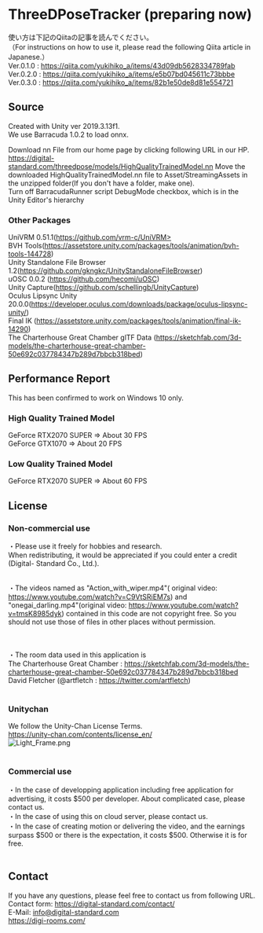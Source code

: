 # ThreeDPoseTracker (preparing now)
使い方は下記のQiitaの記事を読んでください。</br>
（For instructions on how to use it, please read the following Qiita article in Japanese.）</br>
Ver.0.1.0 : https://qiita.com/yukihiko_a/items/43d09db5628334789fab</br>
Ver.0.2.0 : https://qiita.com/yukihiko_a/items/e5b07bd045611c73bbbe</br>
Ver.0.3.0 : https://qiita.com/yukihiko_a/items/82b1e50de8d81e554721</br>

## Source
Created with Unity ver 2019.3.13f1.</br>
We use Barracuda 1.0.2 to load onnx.</br>

Download nn File from our home page by clicking following URL in our HP.</br>
   https://digital-standard.com/threedpose/models/HighQualityTrainedModel.nn
Move the downloaded HighQualityTrainedModel.nn file to Asset/StreamingAssets in the unzipped folder(If you don't have a folder, make one).</br>
Turn off BarracudaRunner script DebugMode checkbox, which is in the Unity Editor's hierarchy</br>

### Other Packages
UniVRM 0.51.1(https://github.com/vrm-c/UniVRM></br>
BVH Tools(https://assetstore.unity.com/packages/tools/animation/bvh-tools-144728)</br>
Unity Standalone File Browser 1.2(https://github.com/gkngkc/UnityStandaloneFileBrowser)</br>
uOSC 0.0.2 (https://github.com/hecomi/uOSC)</br>
Unity Capture(https://github.com/schellingb/UnityCapture)</br>
Oculus Lipsync Unity 20.0.0(https://developer.oculus.com/downloads/package/oculus-lipsync-unity/)</br>
Final IK (https://assetstore.unity.com/packages/tools/animation/final-ik-14290)</br>
The Charterhouse Great Chamber glTF Data (https://sketchfab.com/3d-models/the-charterhouse-great-chamber-50e692c037784347b289d7bbcb318bed)

## Performance Report</br>
This has been confirmed to work on Windows 10 only.</br>
### High Quality Trained Model </br>
GeForce RTX2070 SUPER ⇒ About 30 FPS </br>
GeForce GTX1070 ⇒ About 20 FPS </br>
### Low Quality Trained Model </br>
GeForce RTX2070 SUPER ⇒ About 60 FPS </br>


## License
### Non-commercial use</br>
・Please use it freely for hobbies and research. </br>
  When redistributing, it would be appreciated if you could enter a credit (Digital-  Standard Co., Ltd.).</br></br>
   
・The videos named as "Action_with_wiper.mp4"(
original video: https://www.youtube.com/watch?v=C9VtSRiEM7s) and "onegai_darling.mp4"(original video: https://www.youtube.com/watch?v=tmsK8985dyk) contained in this code are not copyright free.
  So you should not use those of files in other places without permission.</br></br></br>

・The room data used in this application is</br>
The Charterhouse Great Chamber : https://sketchfab.com/3d-models/the-charterhouse-great-chamber-50e692c037784347b289d7bbcb318bed</br>
David Fletcher (@artfletch : https://twitter.com/artfletch)</br></br>

### Unitychan</br>
We follow the Unity-Chan License Terms.</br>
https://unity-chan.com/contents/license_en/</br>
![Light_Frame.png](image/Light_Frame.png)</br></br>

### Commercial use</br>
・In the case of developping application including free application for advertising, it costs $500 per developer.
  About complicated case, please contact us.</br>
・In the case of using this on cloud server, please contact us.</br>
・In the case of creating motion or delivering the video, and the earnings surpass $500 or there is the expectation,
  it costs $500. Otherwise it is for free.</br></br>
  
## Contact</br>
If you have any questions, please feel free to contact us from following URL.</br>
Contact form:  https://digital-standard.com/contact/ </br>
E-Mail: info@digital-standard.com </br>
https://digi-rooms.com/

